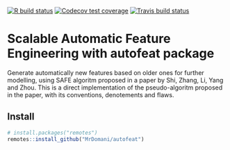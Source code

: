 <!-- badges: start -->
[![R build status](https://github.com/MrDomani/autofeat/workflows/R-CMD-check/badge.svg)](https://github.com/MrDomani/autofeat/actions?query=workflow%3AR-CMD-check)
  [![Codecov test coverage](https://codecov.io/gh/MrDomani/autofeat/branch/master/graph/badge.svg)](https://codecov.io/gh/MrDomani/autofeat?branch=master)
[![Travis build status](https://travis-ci.com/MrDomani/autofeat.svg?branch=master)](https://travis-ci.com/MrDomani/autofeat)
<!-- badges: end -->
# Scalable Automatic Feature Engineering with autofeat package

Generate automatically new features based on older ones for further modelling, using SAFE algoritm proposed in a paper by Shi, Zhang, Li, Yang and Zhou. This is a direct implementation of the pseudo-algoritm proposed in the paper, with its conventions, denotements and flaws.

## Install
``` r
# install.packages("remotes")
remotes::install_github("MrDomani/autofeat")
```
